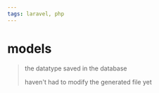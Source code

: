 ```yaml
---
tags: laravel, php
---
```


# models

> the datatype saved in the database
> 
> haven't had to modify the generated file yet
